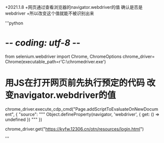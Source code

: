 +2021.1.8
+网页通过查看浏览器的navigator.webdriver的值 确认是否是webdriver
+所以改变这个值就能不被识别出来


'''python
# -*- coding: utf-8 -*-
from selenium.webdriver import Chrome, ChromeOptions
chrome_driver= Chrome(executable_path=r'C:\chromedriver.exe')


# 用JS在打开网页前先执行预定的代码 改变navigator.webdriver的值
chrome_driver.execute_cdp_cmd("Page.addScriptToEvaluateOnNewDocument", {
  "source": """
    Object.defineProperty(navigator, 'webdriver', {
      get: () => undefined
    })
  """
})



chrome_driver.get("https://kyfw.12306.cn/otn/resources/login.html")

'''